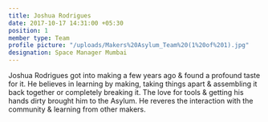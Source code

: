 ```yaml
---
title: Joshua Rodrigues
date: 2017-10-17 14:31:00 +05:30
position: 1
member type: Team
profile picture: "/uploads/Makers%20Asylum_Team%20(1%20of%201).jpg"
designation: Space Manager Mumbai
---
```


Joshua Rodrigues got into making a few years ago & found a profound taste for it. He believes in learning by making, taking things apart & assembling it back together or completely breaking it. The love for tools & getting his hands dirty  brought him to the Asylum. He reveres the interaction with the community & learning from other makers.